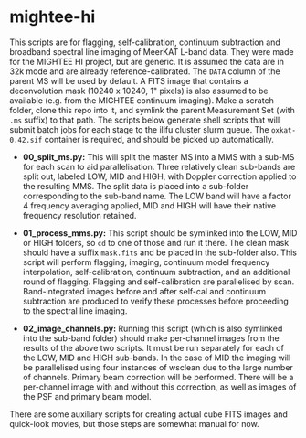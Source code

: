 # mightee-hi

This scripts are for flagging, self-calibration, continuum subtraction and broadband spectral line imaging of MeerKAT L-band data. They were made for the MIGHTEE HI project, but are generic. It is assumed the data are in 32k mode and are already reference-calibrated. The `DATA` column of the parent MS will be used by default. A FITS image that contains a deconvolution mask (10240 x 10240, 1" pixels) is also assumed to be available (e.g. from the MIGHTEE continuum imaging). Make a scratch folder, clone this repo into it, and symlink the parent Measurement Set (with `.ms` suffix) to that path. The scripts below generate shell scripts that will submit batch jobs for each stage to the ilifu cluster slurm queue. The `oxkat-0.42.sif` container is required, and should be picked up automatically.

* **00_split_ms.py:** This will split the master MS into a MMS with a sub-MS for each scan to aid parallelisation. Three relatively clean sub-bands are split out, labeled LOW, MID and HIGH, with Doppler correction applied to the resulting MMS. The split data is placed into a sub-folder corresponding to the sub-band name. The LOW band will have a factor 4 frequency averaging applied, MID and HIGH will have their native frequency resolution retained.

* **01_process_mms.py:** This script should be symlinked into the LOW, MID or HIGH folders, so `cd` to one of those and run it there. The clean mask should have a suffix `mask.fits` and be placed in the sub-folder also. This script will perform flagging, imaging, continuum model frequency interpolation, self-calibration, continuum subtraction, and an additional round of flagging. Flagging and self-calibration are parallelised by scan. Band-integrated images before and after self-cal and continuum subtraction are produced to verify these processes before proceeding to the spectral line imaging.

* **02_image_channels.py:** Running this script (which is also symlinked into the sub-band folder) should make per-channel images from the results of the above two scripts. It must be run separately for each of the LOW, MID and HIGH sub-bands. In the case of MID the imaging will be parallelised using four instances of wsclean due to the large number of channels. Primary beam correction will be performed. There will be a per-channel image with and without this correction, as well as images of the PSF and primary beam model.

There are some auxiliary scripts for creating actual cube FITS images and quick-look movies, but those steps are somewhat manual for now. 
